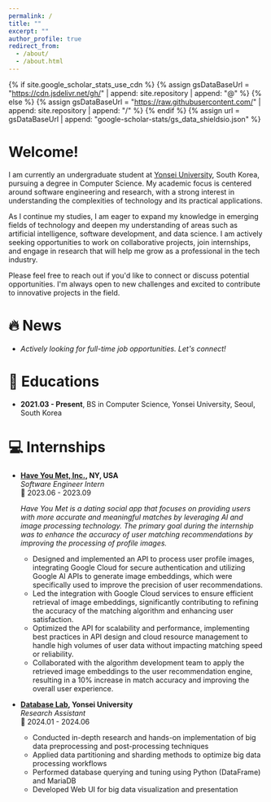 ```yaml
---
permalink: /
title: ""
excerpt: ""
author_profile: true
redirect_from: 
  - /about/
  - /about.html
---
```


{% if site.google_scholar_stats_use_cdn %}
{% assign gsDataBaseUrl = "https://cdn.jsdelivr.net/gh/" | append: site.repository | append: "@" %}
{% else %}
{% assign gsDataBaseUrl = "https://raw.githubusercontent.com/" | append: site.repository | append: "/" %}
{% endif %}
{% assign url = gsDataBaseUrl | append: "google-scholar-stats/gs_data_shieldsio.json" %}

<span class='anchor' id='about-me'></span>
# Welcome! 

I am currently an undergraduate student at [Yonsei University](https://cs.yonsei.ac.kr/), South Korea, pursuing a degree in Computer Science. My academic focus is centered around software engineering and research, with a strong interest in understanding the complexities of technology and its practical applications.

As I continue my studies, I am eager to expand my knowledge in emerging fields of technology and deepen my understanding of areas such as artificial intelligence, software development, and data science. I am actively seeking opportunities to work on collaborative projects, join internships, and engage in research that will help me grow as a professional in the tech industry.

Please feel free to reach out if you'd like to connect or discuss potential opportunities. I'm always open to new challenges and excited to contribute to innovative projects in the field.

# 🔥 News
- *Actively looking for full-time job opportunities. Let's connect!*

# 📖 Educations
- **2021.03 - Present**, BS in Computer Science, Yonsei University, Seoul, South Korea

# 💻 Internships
- **[Have You Met, Inc.](https://haveyoumet.co/), NY, USA**  
  *Software Engineer Intern*  
  📅 2023.06 - 2023.09
  
  *Have You Met is a dating social app that focuses on providing users with more accurate and meaningful matches by leveraging AI and image processing technology. The primary goal during the internship was to enhance the accuracy of user matching recommendations by improving the processing of profile images.*

  - Designed and implemented an API to process user profile images, integrating Google Cloud for secure authentication and utilizing Google AI APIs to generate image embeddings, which were specifically used to improve the precision of user recommendations.
  - Led the integration with Google Cloud services to ensure efficient retrieval of image embeddings, significantly contributing to refining the accuracy of the matching algorithm and enhancing user satisfaction.
  - Optimized the API for scalability and performance, implementing best practices in API design and cloud resource management to handle high volumes of user data without impacting matching speed or reliability.
  - Collaborated with the algorithm development team to apply the retrieved image embeddings to the user recommendation engine, resulting in a 10% increase in match accuracy and improving the overall user experience.

  
- **[Database Lab](https://database.yonsei.ac.kr/), Yonsei University**  
  *Research Assistant*  
  📅 2024.01 - 2024.06
  
  - Conducted in-depth research and hands-on implementation of big data preprocessing and post-processing techniques
  - Applied data partitioning and sharding methods to optimize big data processing workflows
  - Performed database querying and tuning using Python (DataFrame) and MariaDB
  - Developed Web UI for big data visualization and presentation
